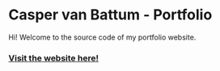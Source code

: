 # Casper van Battum - Portfolio

Hi! Welcome to the source code of my portfolio website.

### [Visit the website here!](cvanbattum.com)
